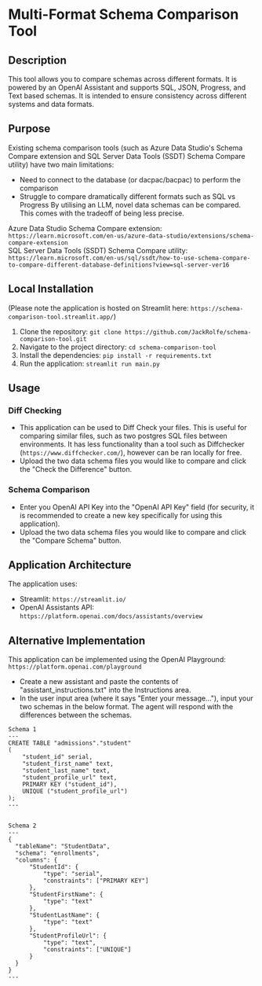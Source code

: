 # Multi-Format Schema Comparison Tool

## Description

This tool allows you to compare schemas across different formats. It is powered by an OpenAI Assistant and supports SQL, JSON, Progress, and Text based schemas. It is intended to ensure consistency across different systems and data formats.

## Purpose
Existing schema comparison tools (such as Azure Data Studio's Schema Compare extension and SQL Server Data Tools (SSDT) Schema Compare utility) have two main limitations:
- Need to connect to the database (or dacpac/bacpac) to perform the comparison
- Struggle to compare dramatically different formats such as SQL vs Progress
By utilising an LLM, novel data schemas can be compared. This comes with the tradeoff of being less precise.

Azure Data Studio Schema Compare extension: `https://learn.microsoft.com/en-us/azure-data-studio/extensions/schema-compare-extension`  
SQL Server Data Tools (SSDT) Schema Compare utility: `https://learn.microsoft.com/en-us/sql/ssdt/how-to-use-schema-compare-to-compare-different-database-definitions?view=sql-server-ver16`


## Local Installation
(Please note the application is hosted on Streamlit here: `https://schema-comparison-tool.streamlit.app/`)
1. Clone the repository: `git clone https://github.com/JackRolfe/schema-comparison-tool.git`
2. Navigate to the project directory: `cd schema-comparison-tool`
3. Install the dependencies: `pip install -r requirements.txt`
4. Run the application: `streamlit run main.py`

## Usage
### Diff Checking
- This application can be used to Diff Check your files. This is useful for comparing similar files, such as two postgres SQL files between environments. It has less functionality than a tool such as Diffchecker (`https://www.diffchecker.com/`), however can be ran locally for free.
- Upload the two data schema files you would like to compare and click the "Check the Difference" button.

### Schema Comparison
- Enter you OpenAI API Key into the "OpenAI API Key" field (for security, it is recommended to create a new key specifically for using this application).
- Upload the two data schema files you would like to compare and click the "Compare Schema" button.

## Application Architecture
The application uses:
- Streamlit: `https://streamlit.io/`
- OpenAI Assistants API: `https://platform.openai.com/docs/assistants/overview`

## Alternative Implementation
This application can be implemented using the OpenAI Playground: `https://platform.openai.com/playground`
- Create a new assistant and paste the contents of "assistant_instructions.txt" into the Instructions area.
- In the user input area (where it says "Enter your message..."), input your two schemas in the below format. The agent will respond with the differences between the schemas.
```
Schema 1
---
CREATE TABLE "admissions"."student"
(
    "student_id" serial,
    "student_first_name" text,
    "student_last_name" text,
    "student_profile_url" text,
    PRIMARY KEY ("student_id"),
    UNIQUE ("student_profile_url")
);
---  


Schema 2
---
{
  "tableName": "StudentData",
  "schema": "enrollments",
  "columns": {
      "StudentId": {
          "type": "serial",
          "constraints": ["PRIMARY KEY"]
      },
      "StudentFirstName": {
          "type": "text"
      },
      "StudentLastName": {
          "type": "text"
      },
      "StudentProfileUrl": {
          "type": "text",
          "constraints": ["UNIQUE"]
      }
  }
}
---
```